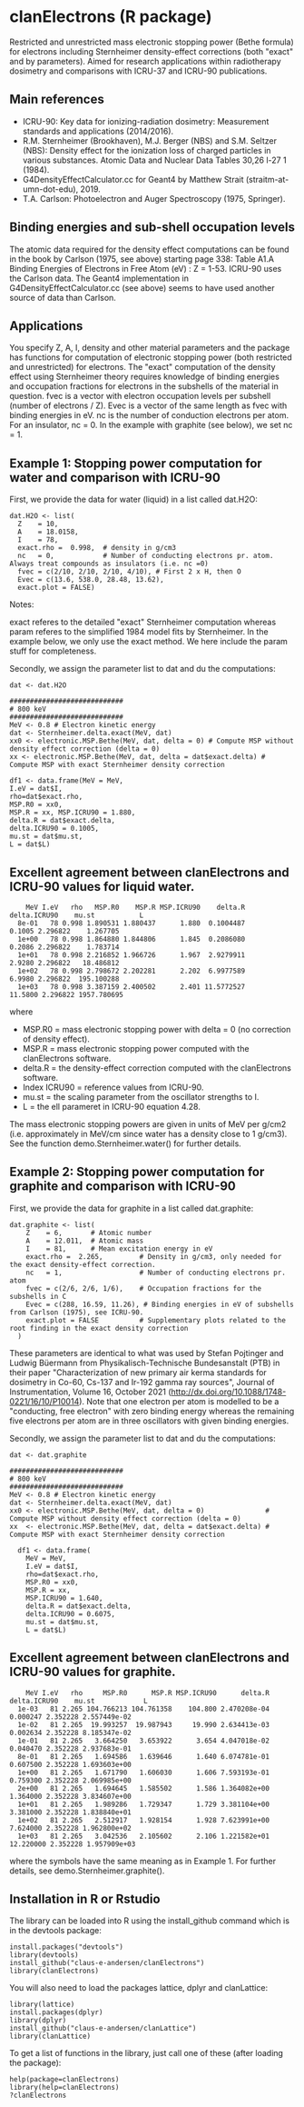 # clanElectrons (R package)
Restricted and unrestricted mass electronic stopping power (Bethe formula) for electrons including Sternheimer density-effect corrections
(both "exact" and by parameters). Aimed for research applications within radiotherapy dosimetry and comparisons with ICRU-37 
and ICRU-90 publications.

## Main references
- ICRU-90: Key data for ionizing-radiation dosimetry: Measurement standards and applications (2014/2016).
- R.M. Sternheimer (Brookhaven), M.J. Berger (NBS) and S.M. Seltzer (NBS): Density effect for the ionization loss of charged particles in various substances. Atomic Data and Nuclear Data Tables 30,26 l-27 1 (1984).
- G4DensityEffectCalculator.cc for Geant4 by Matthew Strait (straitm-at-umn-dot-edu), 2019. 
- T.A. Carlson: Photoelectron and Auger Spectroscopy (1975, Springer).

## Binding energies and sub-shell occupation levels
The atomic data required for the density effect computations can be found in the book by Carlson (1975, see above) starting page 338: Table A1.A
Binding Energies of Electrons in Free Atom (eV) : Z = 1-53.  ICRU-90 uses the Carlson data. The Geant4 implementation in G4DensityEffectCalculator.cc (see above) seems to have used another source of data than Carlson.

## Applications
You specify Z, A, I, density and other material parameters and the package has functions for computation
of electronic stopping power (both restricted and unrestricted) for electrons. The "exact" computation
of the density effect using Sternheimer theory requires knowledge of binding energies and occupation fractions for electrons in the
subshells of the material in question. fvec is a vector with electron occupation levels per subshell (number of electrons / Z).
Evec is a vector of the same length as fvec with binding energies in eV. nc is the number of conduction electrons per atom.
For an insulator, nc = 0. In the example with graphite (see below), we set nc = 1. 


## Example 1: Stopping power computation for water and comparison with ICRU-90

First, we provide the data for water (liquid) in a list called dat.H2O:
```
dat.H2O <- list(
  Z    = 10,
  A    = 18.0158,
  I    = 78,
  exact.rho =  0.998,  # density in g/cm3
  nc   = 0,            # Number of conducting electrons pr. atom. Always treat compounds as insulators (i.e. nc =0)
  fvec = c(2/10, 2/10, 2/10, 4/10), # First 2 x H, then O
  Evec = c(13.6, 538.0, 28.48, 13.62),
  exact.plot = FALSE)
```

Notes:

exact referes to the detailed "exact" Sternheimer computation whereas param referes to the simplified 1984 model fits by Sternheimer. In the example below, we only use the exact method. We here include the param stuff for completeness. 

Secondly, we assign the parameter list to dat and du the computations:

```
dat <- dat.H2O

############################
# 800 keV
############################
MeV <- 0.8 # Electron kinetic energy
dat <- Sternheimer.delta.exact(MeV, dat)
xx0 <- electronic.MSP.Bethe(MeV, dat, delta = 0) # Compute MSP without density effect correction (delta = 0)
xx <- electronic.MSP.Bethe(MeV, dat, delta = dat$exact.delta) # Compute MSP with exact Sternheimer density correction

df1 <- data.frame(MeV = MeV, 
I.eV = dat$I, 
rho=dat$exact.rho, 
MSP.R0 = xx0,
MSP.R = xx, MSP.ICRU90 = 1.880,
delta.R = dat$exact.delta, 
delta.ICRU90 = 0.1005,
mu.st = dat$mu.st,
L = dat$L)
```

## Excellent agreement between clanElectrons and ICRU-90 values for liquid water. 
```   
    MeV I.eV   rho   MSP.R0    MSP.R MSP.ICRU90    delta.R delta.ICRU90    mu.st           L
  8e-01   78 0.998 1.890531 1.880437      1.880  0.1004487       0.1005 2.296822    1.267705
  1e+00   78 0.998 1.864880 1.844806      1.845  0.2086080       0.2086 2.296822    1.783714
  1e+01   78 0.998 2.216852 1.966726      1.967  2.9279911       2.9280 2.296822   18.486812
  1e+02   78 0.998 2.798672 2.202281      2.202  6.9977589       6.9980 2.296822  195.100288
  1e+03   78 0.998 3.387159 2.400502      2.401 11.5772527      11.5800 2.296822 1957.780695    
```
where

  - MSP.R0 = mass electronic stopping power with delta = 0 (no correction of density effect).
  - MSP.R =  mass electronic stopping power computed with the clanElectrons software.
  - delta.R = the density-effect correction computed with the clanElectrons software.
  - Index ICRU90 = reference values from ICRU-90.
  - mu.st = the scaling parameter from the oscillator strengths to I.
  - L = the ell parameret in ICRU-90 equation 4.28. 

The mass electronic stopping powers are given in units of MeV per g/cm2 (i.e. approximately in MeV/cm since water has a density close to 1 g/cm3). 
See the function demo.Sternheimer.water() for further details.
  
## Example 2: Stopping power computation for graphite and comparison with ICRU-90

First, we provide the data for graphite in a list called dat.graphite:
```
dat.graphite <- list(
    Z    = 6,       # Atomic number
    A    = 12.011,  # Atomic mass
    I    = 81,      # Mean excitation energy in eV
    exact.rho =  2.265,         # Density in g/cm3, only needed for the exact density-effect correction.
    nc   = 1,                   # Number of conducting electrons pr. atom   
    fvec = c(2/6, 2/6, 1/6),    # Occupation fractions for the subshells in C
    Evec = c(288, 16.59, 11.26), # Binding energies in eV of subshells from Carlson (1975), see ICRU-90.
    exact.plot = FALSE          # Supplementary plots related to the root finding in the exact density correction
  )
```
These parameters are identical to what was used by Stefan Pojtinger and Ludwig Büermann from 
Physikalisch-Technische Bundesanstalt (PTB) in their paper "Characterization of new primary air kerma standards for dosimetry in Co-60, Cs-137 and Ir-192 gamma ray sources", Journal of Instrumentation, Volume 16, October 2021 (http://dx.doi.org/10.1088/1748-0221/16/10/P10014). Note that one electron per atom is modelled to be a "conducting, free electron" with zero binding energy whereas the remaining five electrons per atom are in three oscillators with given binding energies.  


Secondly, we assign the parameter list to dat and du the computations:

```
dat <- dat.graphite

############################
# 800 keV
############################
MeV <- 0.8 # Electron kinetic energy
dat <- Sternheimer.delta.exact(MeV, dat)
xx0 <- electronic.MSP.Bethe(MeV, dat, delta = 0)               # Compute MSP without density effect correction (delta = 0)
xx  <- electronic.MSP.Bethe(MeV, dat, delta = dat$exact.delta) # Compute MSP with exact Sternheimer density correction

  df1 <- data.frame(
    MeV = MeV,
    I.eV = dat$I,
    rho=dat$exact.rho,
    MSP.R0 = xx0,
    MSP.R = xx,
    MSP.ICRU90 = 1.640,
    delta.R = dat$exact.delta,
    delta.ICRU90 = 0.6075,
    mu.st = dat$mu.st,
    L = dat$L)
```


## Excellent agreement between clanElectrons and ICRU-90 values for graphite. 
```
    MeV I.eV   rho     MSP.R0      MSP.R MSP.ICRU90      delta.R delta.ICRU90    mu.st            L
  1e-03   81 2.265 104.766213 104.761358    104.800 2.470208e-04     0.000247 2.352228 2.557449e-02
  1e-02   81 2.265  19.993257  19.987943     19.990 2.634413e-03     0.002634 2.352228 8.185347e-02
  1e-01   81 2.265   3.664250   3.653922      3.654 4.047018e-02     0.040470 2.352228 2.937683e-01
  8e-01   81 2.265   1.694586   1.639646      1.640 6.074781e-01     0.607500 2.352228 1.693603e+00
  1e+00   81 2.265   1.671790   1.606030      1.606 7.593193e-01     0.759300 2.352228 2.069985e+00
  2e+00   81 2.265   1.694645   1.585502      1.586 1.364082e+00     1.364000 2.352228 3.834607e+00
  1e+01   81 2.265   1.989286   1.729347      1.729 3.381104e+00     3.381000 2.352228 1.838840e+01
  1e+02   81 2.265   2.512917   1.928154      1.928 7.623991e+00     7.624000 2.352228 1.962800e+02
  1e+03   81 2.265   3.042536   2.105602      2.106 1.221582e+01    12.220000 2.352228 1.957909e+03
```
where the symbols have the same meaning as in Example 1. For further details, see demo.Sternheimer.graphite().

  
## Installation in R or Rstudio

The library can be loaded into R using the install_github command which is in the devtools package:

```
install.packages("devtools")
library(devtools)
install_github("claus-e-andersen/clanElectrons")
library(clanElectrons)

```
You will also need to load the packages lattice, dplyr and clanLattice:
```
library(lattice)
install.packages(dplyr)
library(dplyr)
install_github("claus-e-andersen/clanLattice")
library(clanLattice)
```

To get a list of functions in the library, just call one of these (after loading the package):
```
help(package=clanElectrons)
library(help=clanElectrons)
?clanElectrons
```
